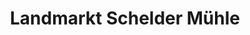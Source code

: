---
title: "Landmarkt Schelder Mühle"
url: /dillenburg/landmarkt-schelder-muehle/
shop: Dorfladen
---